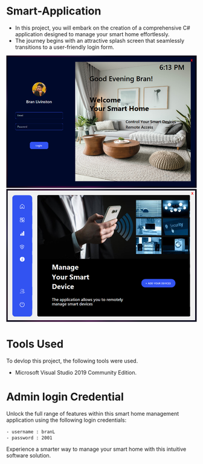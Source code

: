 # Smart-Application
       
- In this project, you will embark on the creation of a comprehensive C# application designed to manage your smart home effortlessly. 
- The journey begins with an attractive splash screen that seamlessly transitions to a user-friendly login form. 

![logo](https://github.com/Livinston-Bran/Smart-Application/blob/main/img/pic1.PNG)
![logo](https://github.com/Livinston-Bran/Smart-Application/blob/main/img/pic2.PNG)

# Tools Used

   To devlop this project, the following tools were used.
- Microsoft Visual Studio 2019 Community Edition.
	
# Admin login Credential

Unlock the full range of features within this smart home management application using the following login credentials:

    - username : branL
    - password : 2001

Experience a smarter way to manage your smart home with this intuitive software solution.
